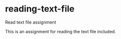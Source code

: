 # reading-text-file
Read text file assignment

This is an assignment for reading the text file included.
